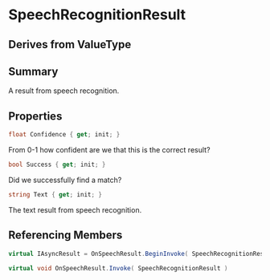 # SpeechRecognitionResult

## Derives from ValueType

## Summary

A result from speech recognition.
## Properties

```c#
float Confidence { get; init; } 
```
From 0-1 how confident are we that this is the correct result?
```c#
bool Success { get; init; } 
```
Did we successfully find a match?
```c#
string Text { get; init; } 
```
The text result from speech recognition.
## Referencing Members

```c#
virtual IAsyncResult = OnSpeechResult.BeginInvoke( SpeechRecognitionResult, AsyncCallback, object ) 
```
```c#
virtual void OnSpeechResult.Invoke( SpeechRecognitionResult ) 
```
